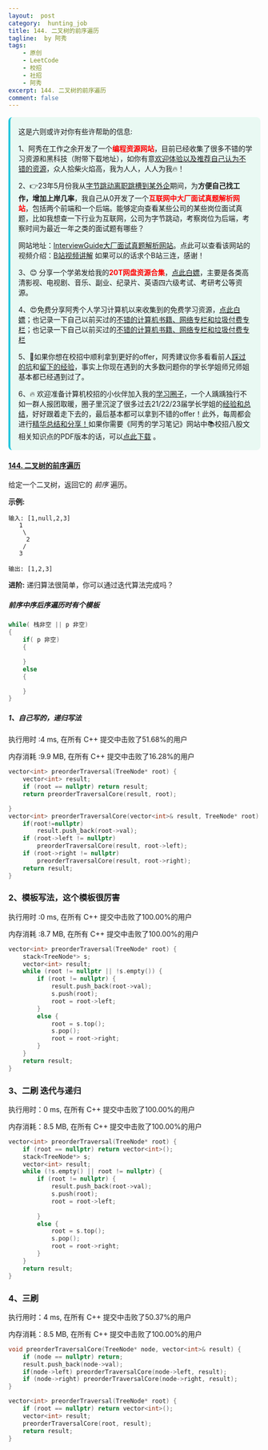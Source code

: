 ```yaml
---
layout:  post
category:  hunting_job
title: 144. 二叉树的前序遍历
tagline:  by 阿秀
tags:
    - 原创
    - LeetCode
    - 校招
    - 社招
    - 阿秀
excerpt: 144. 二叉树的前序遍历
comment: false
---
```






<div style="border-color: #24C6DC;
            background-color: #e9f9f3;         
            margin: 1rem 0;
        padding: .25rem 1rem;
        border-left-width: .3rem;
        border-left-style: solid;
        border-radius: .5rem;
        color: inherit;">
  <p>这是六则或许对你有些许帮助的信息:</p>
<p>1、阿秀在工作之余开发了一个<span style="font-weight:bold;color:red">编程资源网站</span>，目前已经收集了很多不错的学习资源和黑科技（附带下载地址），如你有意<a href="https://www.cxypron.com/home" target="_blank">欢迎体验以及推荐自己认为不错的资源</a>，众人拾柴火焰高，我为人人，人人为我🔥！</p>  <p>2、👉23年5月份我从<a style="text-decoration: underline" href="https://mp.weixin.qq.com/s/zKItpGwIkHKK4g2aOlL2rA" target="_blank">字节跳动离职跳槽到某外企</a>期间，为<span style="font-weight:bold">方便自己找工作，增加上岸几率</span>，我自己从0开发了一个<span style="font-weight:bold;color:red">互联网中大厂面试真题解析网站</span>，包括两个前端和一个后端。能够定向查看某些公司的某些岗位面试真题，比如我想查一下行业为互联网，公司为字节跳动，考察岗位为后端，考察时间为最近一年之类的面试题有哪些？
<div align="center">
</div>网站地址：<a style="text-decoration: underline" href="https://top.interviewguide.cn/" target="_blank">InterviewGuide大厂面试真题解析网站</a>。点此可以查看该网站的视频介绍：<a style="text-decoration: underline" href="https://www.bilibili.com/video/BV1f94y1C7BL" target="_blank">B站视频讲解</a>   如果可以的话求个B站三连，感谢！
  </p>3、😊
    分享一个学弟发给我的<span style="font-weight:bold;color:red">20T网盘资源合集</span>，<a style="text-decoration: underline" href="https://docs.qq.com/sheet/DY3VPVklVaFFMcUZ4?tab=9h5afr" target="_blank">点此白嫖</a>，主要是各类高清影视、电视剧、音乐、副业、纪录片、英语四六级考试、考研考公等资源。
  </p>
  <p>4、😍免费分享阿秀个人学习计算机以来收集到的免费学习资源，<a style="text-decoration: underline" href="/notes/07-resources/01-free/01-introduce.html" target="_blank">点此白嫖</a>；也记录一下自己以前买过的<a style="text-decoration: underline" href="/notes/07-resources/02-precious.html" target="_blank">不错的计算机书籍、网络专栏和垃圾付费专栏</a>；也记录一下自己以前买过的<a style="text-decoration: underline" href="/notes/07-resources/02-precious.html" target="_blank">不错的计算机书籍、网络专栏和垃圾付费专栏</a>
  </p>
  <p>5、🚀如果你想在校招中顺利拿到更好的offer，阿秀建议你多看看前人<a style="text-decoration: underline" href="https://www.yuque.com/tuobaaxiu/httmmc/npg1k81zeq4wfpyz" target="_blank">踩过的坑</a>和<a style="text-decoration: underline"  target="_blank" href="https://www.yuque.com/tuobaaxiu/httmmc/gge9ppd0mbu2d3dp">留下的经验</a>，事实上你现在遇到的大多数问题你的学长学姐师兄师姐基本都已经遇到过了。
  </p>
  <p>6、🔥 欢迎准备计算机校招的小伙伴加入我的<a  style="text-decoration: underline" href="https://www.yuque.com/tuobaaxiu/httmmc/xg0otqvc17wfx4u9" target="_blank">学习圈子</a>，一个人踽踽独行不如一群人报团取暖，圈子里沉淀了很多过去21/22/23届学长学姐的<a  style="text-decoration: underline" href="https://www.yuque.com/tuobaaxiu/httmmc/gge9ppd0mbu2d3dp" target="_blank">经验和总结</a>，好好跟着走下去的，最后基本都可以拿到不错的offer！此外，每周都会进行<a  style="text-decoration: underline" href="https://www.yuque.com/tuobaaxiu/httmmc/npg1k81zeq4wfpyz" target="_blank">精华总结和分享！</a>如果你需要《阿秀的学习笔记》网站中📚︎校招八股文相关知识点的PDF版本的话，可以<a style="text-decoration: underline" href="https://www.yuque.com/tuobaaxiu/httmmc/qs0yn66apvkzw0ps" target="_blank">点此下载</a> 。</p>   </div>


#### [144. 二叉树的前序遍历](https://leetcode-cn.com/problems/binary-tree-preorder-traversal/)

给定一个二叉树，返回它的 *前序* 遍历。

 **示例:**

```
输入: [1,null,2,3]  
   1
    \
     2
    /
   3 

输出: [1,2,3]
```

**进阶:** 递归算法很简单，你可以通过迭代算法完成吗？

##### **前序中序后序遍历时有个模板**

```C++
while( 栈非空 || p 非空)
{
    if( p 非空)
    {

    }
	else
    {

    }
}
```



##### 1、自己写的，递归写法

执行用时 :4 ms, 在所有 C++ 提交中击败了51.68%的用户

内存消耗 :9.9 MB, 在所有 C++ 提交中击败了16.28%的用户

~~~C++
vector<int> preorderTraversal(TreeNode* root) {
	vector<int> result;
	if (root == nullptr) return result;
	return preorderTraversalCore(result, root);

}
vector<int> preorderTraversalCore(vector<int>& result, TreeNode* root) {
	if(root!=nullptr)
		result.push_back(root->val);
	if (root->left != nullptr)
		preorderTraversalCore(result, root->left);
	if (root->right != nullptr)
		preorderTraversalCore(result, root->right);
	return result;
}
~~~



### 2、模板写法，这个模板很厉害

执行用时 :0 ms, 在所有 C++ 提交中击败了100.00%的用户

内存消耗 :8.7 MB, 在所有 C++ 提交中击败了100.00%的用户

~~~C++
vector<int> preorderTraversal(TreeNode* root) {
	stack<TreeNode*> s;
	vector<int> result;
	while (root != nullptr || !s.empty()) {
		if (root != nullptr) {
			result.push_back(root->val);
			s.push(root);
			root = root->left;
		}
		else {
			root = s.top();
			s.pop();
			root = root->right;
		}
	}
	return result;
}
~~~

### 3、二刷 迭代与递归

执行用时：0 ms, 在所有 C++ 提交中击败了100.00%的用户

内存消耗：8.5 MB, 在所有 C++ 提交中击败了100.00%的用户

~~~C++
vector<int> preorderTraversal(TreeNode* root) {
	if (root == nullptr) return vector<int>();
	stack<TreeNode*> s;
	vector<int> result;
	while (!s.empty() || root != nullptr) {
		if (root != nullptr) {
			result.push_back(root->val);
			s.push(root);
			root = root->left;
		
		}
		else {
			root = s.top();
			s.pop();
			root = root->right;
		}
	}
	return result;
}
~~~

### 4、三刷

执行用时：4 ms, 在所有 C++ 提交中击败了50.37%的用户

内存消耗：8.5 MB, 在所有 C++ 提交中击败了100.00%的用户

~~~C++
void preorderTraversalCore(TreeNode* node, vector<int>& result) {
	if (node == nullptr) return;
	result.push_back(node->val);
	if(node->left) preorderTraversalCore(node->left, result);
	if (node->right) preorderTraversalCore(node->right, result);
}

vector<int> preorderTraversal(TreeNode* root) {
	if (root == nullptr) return vector<int>();
	vector<int> result;
	preorderTraversalCore(root, result);
	return result;
}
~~~



